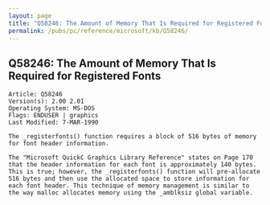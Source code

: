 ```yaml
---
layout: page
title: "Q58246: The Amount of Memory That Is Required for Registered Fonts"
permalink: /pubs/pc/reference/microsoft/kb/Q58246/
---
```


## Q58246: The Amount of Memory That Is Required for Registered Fonts

	Article: Q58246
	Version(s): 2.00 2.01
	Operating System: MS-DOS
	Flags: ENDUSER | graphics
	Last Modified: 7-MAR-1990
	
	The _registerfonts() function requires a block of 516 bytes of memory
	for font header information.
	
	The "Microsoft QuickC Graphics Library Reference" states on Page 170
	that the header information for each font is approximately 140 bytes.
	This is true; however, the _registerfonts() function will pre-allocate
	516 bytes and then use the allocated space to store information for
	each font header. This technique of memory management is similar to
	the way malloc allocates memory using the _amblksiz global variable.
